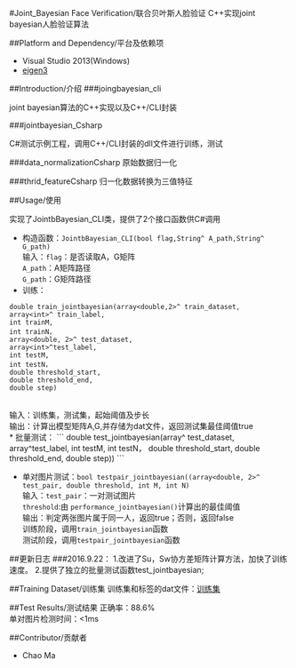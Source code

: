 #Joint_Bayesian Face Verification/联合贝叶斯人脸验证
C++实现joint bayesian人脸验证算法

		

##Platform and Dependency/平台及依赖项
- Visual Studio 2013(Windows)
- [eigen3](http://eigen.tuxfamily.org/index.php?title=Main_Page)

##Introduction/介绍
###joingbayesian_cli

joint bayesian算法的C++实现以及C++/CLI封装

###jointbayesian_Csharp

C#测试示例工程，调用C++/CLI封装的dll文件进行训练，测试

###data_normalizationCsharp
原始数据归一化

###thrid_featureCsharp
归一化数据转换为三值特征


##Usage/使用

实现了JointbBayesian_CLI类，提供了2个接口函数供C#调用<br>
* 构造函数：`JointbBayesian_CLI(bool flag,String^ A_path,String^ G_path)`<br>
		输入：`flag`：是否读取A，G矩阵<br>
			`A_path`：A矩阵路径<br>
			`G_path`：G矩阵路径<br>
* 训练：

```
double train_jointbayesian(array<double,2>^ train_dataset, 
array<int>^ train_label, 
int trainM,
int trainN，
array<double, 2>^ test_dataset, 
array<int>^test_label, 
int testM, 
int testN，
double threshold_start, 
double threshold_end, 
double step)
```

<br>
		输入：训练集，测试集，起始阈值及步长<br>
		输出：计算出模型矩阵A,G,并存储为dat文件，返回测试集最佳阈值true<br>
* 批量测试：
```
double test_jointbayesian(array<double, 2>^ test_dataset, 
array<int>^test_label, 
int testM, 
int testN，
double threshold_start, 
double threshold_end, 
double step))
```

* 单对图片测试：`bool testpair_jointbayesian((array<double, 2>^ test_pair, double threshold, int M, int N)`<br>
		输入：`test_pair`：一对测试图片<br>
			`threshold`:由 `performance_jointbayesian()`计算出的最佳阈值<br>
		输出：判定两张图片属于同一人，返回true；否则，返回false<br>
训练阶段，调用`train_jointbayesian`函数<br>
测试阶段，调用`testpair_jointbayesian`函数<br>


##更新日志
###2016.9.22：
1.改进了Su，Sw协方差矩阵计算方法，加快了训练速度。
2.提供了独立的批量测试函数test_jointbayesian;

##Training Dataset/训练集
训练集和标签的dat文件：[训练集](http://pan.baidu.com/s/1dFiGArR)

##Test Results/测试结果
正确率：88.6%<br>
单对图片检测时间：<1ms<br>

##Contributor/贡献者
- Chao Ma
